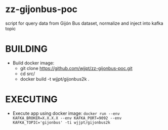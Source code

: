 # zz-gijonbus-poc

script for query data from Gijón Bus dataset, normalize and inject into kafka topic

# BUILDING

- Build docker image:
  * git clone https://github.com/wjjpt/zz-gijonbus-poc.git
  * cd src/
  * docker build -t wjjpt/gijonbus2k .

# EXECUTING

- Execute app using docker image:
  `docker run --env KAFKA_BROKER=X.X.X.X --env KAFKA_PORT=9092 --env KAFKA_TOPIC='gijonbus' -ti wjjpt/gijonbus2k`

